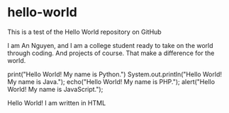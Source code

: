 # hello-world
This is a test of the Hello World repository on GitHub

I am An Nguyen, and I am a college student ready to take on the world through coding.
And projects of course.
That make a difference for the world.

print("Hello World! My name is Python.")
System.out.println("Hello World! My name is Java.");
echo("Hello World! My name is PHP.");
alert("Hello World! My name is JavaScript.");
<p> Hello World! I am written in HTML </p>
